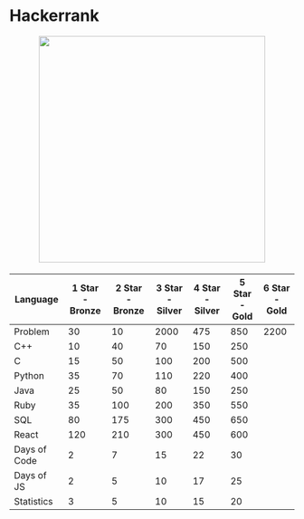 # Hackerrank
<div style='float: center; text-align: center; margin-bottom: 20px' align="center">
  <a href='https://www.hackerrank.com/msgrubler' target="_blank">
  <img width="400px" src="https://blog.hackerrank.com/wp-content/uploads/2017/04/logo_HRwordmark2700x670_2-1.png" />
  </a>
</div>


| Language | 1 Star - Bronze | 2 Star - Bronze | 3 Star - Silver | 4 Star - Silver | 5 Star - Gold | 6 Star - Gold |
|----------|------------------|------------------|------------------|------------------|----------------|----------------|
| Problem      | 30               | 10               | 2000             | 475              | 850            | 2200           |
| C++          | 10               | 40               | 70               | 150              | 250            |                |
| C            | 15               | 50               | 100              | 200              | 500            |                |
| Python       | 35               | 70               | 110              | 220              | 400            |                |
| Java         | 25               | 50               | 80               | 150              | 250            |                |
| Ruby         | 35               | 100              | 200              | 350              | 550            |                |
| SQL          | 80               | 175              | 300              | 450              | 650            |                |
| React        | 120              | 210              | 300              | 450              | 600            |                |
| Days of Code | 2                | 7                | 15               | 22               | 30             |                |
| Days of JS   | 2                | 5                | 10               | 17               | 25             |                |
| Statistics   | 3                | 5                | 10               | 15               | 20             |                |

